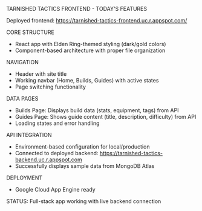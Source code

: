 TARNISHED TACTICS FRONTEND - TODAY'S FEATURES

Deployed frontend: https://tarnished-tactics-frontend.uc.r.appspot.com/

CORE STRUCTURE
- React app with Elden Ring-themed styling (dark/gold colors)
- Component-based architecture with proper file organization

NAVIGATION
- Header with site title
- Working navbar (Home, Builds, Guides) with active states
- Page switching functionality

DATA PAGES
- Builds Page: Displays build data (stats, equipment, tags) from API
- Guides Page: Shows guide content (title, description, difficulty) from API
- Loading states and error handling

API INTEGRATION
- Environment-based configuration for local/production
- Connected to deployed backend: https://tarnished-tactics-backend.uc.r.appspot.com
- Successfully displays sample data from MongoDB Atlas

DEPLOYMENT
- Google Cloud App Engine ready

STATUS: Full-stack app working with live backend connection
